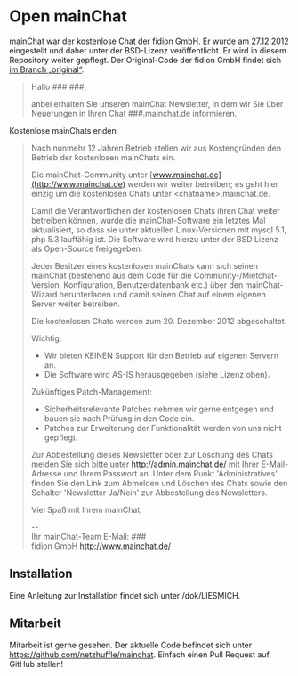 Open mainChat
========

mainChat war der kostenlose Chat der fidion GmbH. Er wurde am 27.12.2012 eingestellt und daher unter der BSD-Lizenz veröffentlicht.
Er wird in diesem Repository weiter gepflegt. Der Original-Code der fidion GmbH findet sich [im Branch „original“](https://github.com/netzhuffle/mainchat/tree/original).

> Hallo ### ###,
> 
> anbei erhalten Sie unseren mainChat Newsletter, in dem wir Sie über
> Neuerungen in Ihren Chat ###.mainchat.de informieren.
> 
 Kostenlose mainChats enden
> 
> Nach nunmehr 12 Jahren Betrieb stellen wir aus Kostengründen den Betrieb der kostenlosen mainChats ein.
> 
> Die mainChat-Community unter [www.mainchat.de](http://www.mainchat.de) werden wir weiter betreiben; es geht hier einzig um die kostenlosen Chats unter &lt;chatname>.mainchat.de.
> 
> Damit die Verantwortlichen der kostenlosen Chats ihren Chat weiter betreiben können, wurde die mainChat-Software ein letztes Mal aktualisiert, so dass sie unter aktuellen Linux-Versionen mit mysql 5.1, php 5.3 lauffähig ist. Die Software wird hierzu unter der BSD Lizenz als Open-Source freigegeben.
> 
> Jeder Besitzer eines kostenlosen mainChats kann sich seinen mainChat (bestehend aus dem Code für die Community-/Mietchat-Version, Konfiguration, Benutzerdatenbank etc.) über den mainChat-Wizard herunterladen und damit seinen Chat auf einem eigenen Server weiter betreiben.
> 
> Die kostenlosen Chats werden zum 20. Dezember 2012 abgeschaltet.
> 
> Wichtig:  
> - Wir bieten KEINEN Support für den Betrieb auf eigenen Servern an.  
> - Die Software wird AS-IS herausgegeben (siehe Lizenz oben).
> 
> Zukünftiges Patch-Management:  
> - Sicherheitsrelevante Patches nehmen wir gerne entgegen und bauen
> sie nach Prüfung in den Code ein.  
> - Patches zur Erweiterung der Funktionalität werden von uns nicht
gepflegt.
> 
> 
> Zur Abbestellung dieses Newsletter oder zur Löschung des Chats melden
> Sie sich bitte unter http://admin.mainchat.de/ mit Ihrer E-Mail-Adresse
> und Ihrem Passwort an. Unter dem Punkt 'Administratives' finden Sie den
> Link zum Abmelden und Löschen des Chats sowie den Schalter
> 'Newsletter Ja/Nein' zur Abbestellung des Newsletters.
> 
> Viel Spaß mit Ihrem mainChat,
> 
> --  
> Ihr mainChat-Team E-Mail: ###  
> fidion GmbH http://www.mainchat.de/

Installation
------------

Eine Anleitung zur Installation findet sich unter /dok/LIESMICH.

Mitarbeit
---------

Mitarbeit ist gerne gesehen. Der aktuelle Code befindet sich unter https://github.com/netzhuffle/mainchat. Einfach einen Pull Request auf GitHub stellen!
